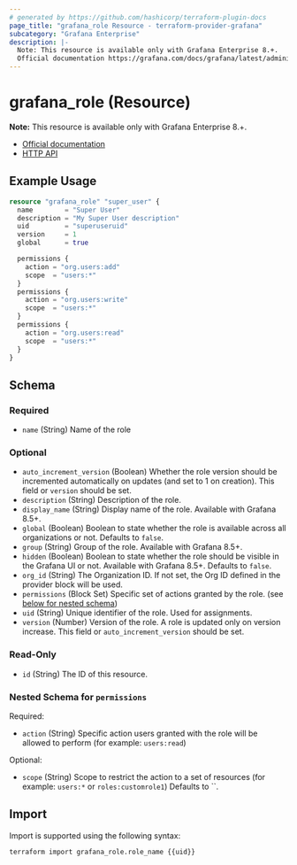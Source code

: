 ```yaml
---
# generated by https://github.com/hashicorp/terraform-plugin-docs
page_title: "grafana_role Resource - terraform-provider-grafana"
subcategory: "Grafana Enterprise"
description: |-
  Note: This resource is available only with Grafana Enterprise 8.+.
  Official documentation https://grafana.com/docs/grafana/latest/administration/roles-and-permissions/access-control/HTTP API https://grafana.com/docs/grafana/latest/developers/http_api/access_control/
---
```


# grafana_role (Resource)

**Note:** This resource is available only with Grafana Enterprise 8.+.

* [Official documentation](https://grafana.com/docs/grafana/latest/administration/roles-and-permissions/access-control/)
* [HTTP API](https://grafana.com/docs/grafana/latest/developers/http_api/access_control/)

## Example Usage

```terraform
resource "grafana_role" "super_user" {
  name        = "Super User"
  description = "My Super User description"
  uid         = "superuseruid"
  version     = 1
  global      = true

  permissions {
    action = "org.users:add"
    scope  = "users:*"
  }
  permissions {
    action = "org.users:write"
    scope  = "users:*"
  }
  permissions {
    action = "org.users:read"
    scope  = "users:*"
  }
}
```

<!-- schema generated by tfplugindocs -->
## Schema

### Required

- `name` (String) Name of the role

### Optional

- `auto_increment_version` (Boolean) Whether the role version should be incremented automatically on updates (and set to 1 on creation). This field or `version` should be set.
- `description` (String) Description of the role.
- `display_name` (String) Display name of the role. Available with Grafana 8.5+.
- `global` (Boolean) Boolean to state whether the role is available across all organizations or not. Defaults to `false`.
- `group` (String) Group of the role. Available with Grafana 8.5+.
- `hidden` (Boolean) Boolean to state whether the role should be visible in the Grafana UI or not. Available with Grafana 8.5+. Defaults to `false`.
- `org_id` (String) The Organization ID. If not set, the Org ID defined in the provider block will be used.
- `permissions` (Block Set) Specific set of actions granted by the role. (see [below for nested schema](#nestedblock--permissions))
- `uid` (String) Unique identifier of the role. Used for assignments.
- `version` (Number) Version of the role. A role is updated only on version increase. This field or `auto_increment_version` should be set.

### Read-Only

- `id` (String) The ID of this resource.

<a id="nestedblock--permissions"></a>
### Nested Schema for `permissions`

Required:

- `action` (String) Specific action users granted with the role will be allowed to perform (for example: `users:read`)

Optional:

- `scope` (String) Scope to restrict the action to a set of resources (for example: `users:*` or `roles:customrole1`) Defaults to ``.

## Import

Import is supported using the following syntax:

```shell
terraform import grafana_role.role_name {{uid}}
```
